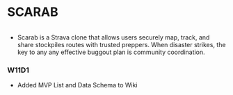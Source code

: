 # SCARAB
<img src="https://wallpaperaccess.com/full/4720771.jpg" alt="">

* Scarab is a Strava clone that allows users securely map, track, and share stockpiles routes with trusted preppers.  When disaster strikes, the key to any any effective buggout plan is community coordination.

### W11D1
* Added MVP List and Data Schema to Wiki
